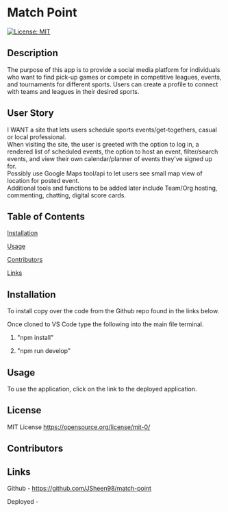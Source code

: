 # Match Point

[![License: MIT](https://img.shields.io/badge/License-MIT-yellow.svg)](https://opensource.org/licenses/MIT)

## Description

The purpose of this app is to provide a social media platform for individuals who want to find pick-up games or compete in competitive leagues, events, and tournaments for different sports. Users can create a profile to connect with teams and leagues in their desired sports.

## User Story

I WANT a site that lets users schedule sports events/get-togethers, casual or local professional.<br />
When visiting the site, the user is greeted with the option to log in, a rendered list of scheduled events, the option to host an event, filter/search events, and view their own calendar/planner of events they've signed up for.<br />
Possibly use Google Maps tool/api to let users see small map view of location for posted event.<br />
Additional tools and functions to be added later include Team/Org hosting, commenting, chatting, digital score cards.<br />

## Table of Contents

[Installation](#installation)

[Usage](#usage)

[Contributors](#contributors)

[Links](#links)

## Installation

To install copy over the code from the Github repo found in the links below.

Once cloned to VS Code type the following into the main file terminal.

1. "npm install"

2. "npm run develop"

## Usage

To use the application, click on the link to the deployed application.

## License

MIT License https://opensource.org/license/mit-0/

## Contributors

## Links

Github - https://github.com/JSheen98/match-point

Deployed -
